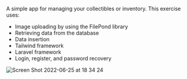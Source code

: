A simple app for managing your collectibles or inventory. This exercise uses:

* Image uploading by using the FilePond library
* Retrieving data from the database
* Data insertion
* Tailwind framework
* Laravel framework
* Login, register, and password recovery

![Screen Shot 2022-06-25 at 18 34 24](https://user-images.githubusercontent.com/1756145/175793560-d30387fa-3a7e-4c7e-ba6c-eb5fb4c9ec1f.png)
